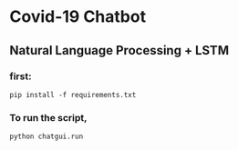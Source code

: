 # Covid-19 Chatbot 
## Natural Language Processing + LSTM

### first:
```
pip install -f requirements.txt
```

### To run the script,
```
python chatgui.run
```
